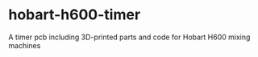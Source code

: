 # hobart-h600-timer
A timer pcb including 3D-printed parts and code for Hobart H600 mixing machines
